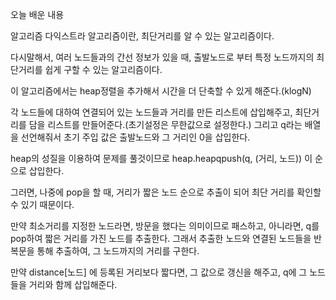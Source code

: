오늘 배운 내용

알고리즘 다익스트라 알고리즘이란, 최단거리를 알 수 있는 알고리즘이다.

다시말해서, 여러 노드들과의 간선 정보가 있을 때, 출발노드로 부터 특정 노드까지의 최단거리를 쉽게 구할 수 있는 알고리즘이다.

이 알고리즘에서는 heap정렬을 추가해서 시간을 더 단축할 수 있게 해준다.(klogN)

각 노드들에 대하여 연결되어 있는 노드들과 거리를 만든 리스트에 삽입해주고, 최단거리를 담을 리스트를 만들어준다.(초기설정은 무한값으로 설정한다.)  그리고 q라는 배열을 선언해줘서 초기 주입 값은 출발노드와 그 거리인 0을 삽입한다.

heap의 성질을 이용하여 문제를 풀것이므로  heap.heapqpush(q, (거리, 노드)) 이 순으로 삽입한다.

그러면, 나중에 pop을 할 때, 거리가 짧은 노드 순으로 추출이 되어 최단 거리를 확인할 수 있기 때문이다.

만약 최소거리를 지정한 노드라면, 방문을 했다는 의미이므로 패스하고, 아니라면, q를 pop하여 짧은 거리를 가진 노드를 추출한다. 그래서 추출한 노드와 연결된 노드들을 반복문을 통해 추출하여, 그 노드까지의 거리를 구한다.

만약 distance[노드] 에 등록된 거리보다 짧다면, 그 값으로 갱신을 해주고, q에 그 노드들을  거리와 함께 삽입해준다.

